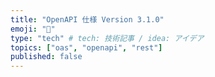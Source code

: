```yaml
---
title: "OpenAPI 仕様 Version 3.1.0"
emoji: "🐥"
type: "tech" # tech: 技術記事 / idea: アイデア
topics: ["oas", "openapi", "rest"]
published: false
---
```

